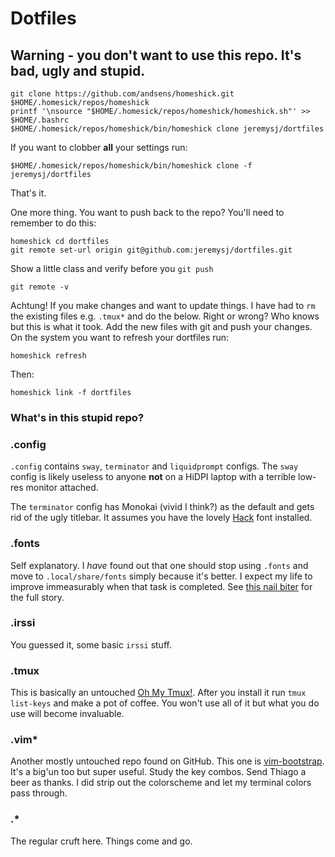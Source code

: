 # Dotfiles

## Warning - you don't want to use this repo. It's bad, ugly and stupid.
```
git clone https://github.com/andsens/homeshick.git $HOME/.homesick/repos/homeshick
printf '\nsource "$HOME/.homesick/repos/homeshick/homeshick.sh"' >> $HOME/.bashrc
$HOME/.homesick/repos/homeshick/bin/homeshick clone jeremysj/dortfiles
```

If you want to clobber **all** your settings run:
```
$HOME/.homesick/repos/homeshick/bin/homeshick clone -f jeremysj/dortfiles
```

That's it.

One more thing.
You want to push back to the repo? You'll need to remember to do this:
```
homeshick cd dortfiles
git remote set-url origin git@github.com:jeremysj/dortfiles.git
```

Show a little class and verify before you `git push`
```
git remote -v
```

Achtung! If you make changes and want to update things. I have had to `rm` the existing files e.g. `.tmux*` and do the below. Right or wrong? Who knows but this is what it took.
Add the new files with git and push your changes.
On the system you want to refresh your dortfiles run:
```
homeshick refresh
```
Then:
```
homeshick link -f dortfiles
```

### What's in this stupid repo?

### .config
`.config` contains `sway`, `terminator` and `liquidprompt` configs. The `sway` config is likely useless to anyone **not** on a HiDPI laptop with a terrible low-res monitor attached.

The `terminator` config has Monokai (vivid I think?) as the default and gets rid of the ugly titlebar. It assumes you have the lovely [Hack](https://github.com/source-foundry/Hack) font installed.

### .fonts
Self explanatory. I _have_ found out that one should stop using `.fonts` and move to `.local/share/fonts` simply because it's better. I expect my life to improve immeasurably when that task is completed. See [this nail biter](https://specifications.freedesktop.org/basedir-spec/basedir-spec-latest.html) for the full story.

### .irssi
You guessed it, some basic `irssi` stuff.

### .tmux
This is basically an untouched [Oh My Tmux!](https://github.com/gpakosz/.tmux). After you install it run `tmux list-keys` and make a pot of coffee. You won't use all of it but what you do use will become invaluable.

### .vim*
Another mostly untouched repo found on GitHub. This one is [vim-bootstrap](https://github.com/avelino/vim-bootstrap). It's a big'un too but super useful. Study the key combos. Send Thiago a beer as thanks. I did strip out the colorscheme and let my terminal colors pass through.

### .*
The regular cruft here. Things come and go.

